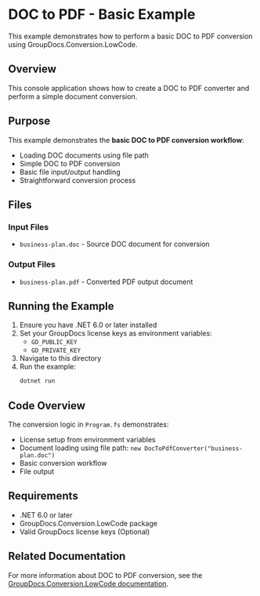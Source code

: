 ﻿# DOC to PDF - Basic Example

This example demonstrates how to perform a basic DOC to PDF conversion using GroupDocs.Conversion.LowCode.

## Overview

This console application shows how to create a DOC to PDF converter and perform a simple document conversion.

## Purpose

This example demonstrates the **basic DOC to PDF conversion workflow**:
- Loading DOC documents using file path
- Simple DOC to PDF conversion
- Basic file input/output handling
- Straightforward conversion process

## Files

### Input Files
- `business-plan.doc` - Source DOC document for conversion

### Output Files
- `business-plan.pdf` - Converted PDF output document

## Running the Example

1. Ensure you have .NET 6.0 or later installed
2. Set your GroupDocs license keys as environment variables:
   - `GD_PUBLIC_KEY`
   - `GD_PRIVATE_KEY`
3. Navigate to this directory
4. Run the example:
   ```bash
   dotnet run
   ```

## Code Overview

The conversion logic in `Program.fs` demonstrates:
- License setup from environment variables
- Document loading using file path: `new DocToPdfConverter("business-plan.doc")`
- Basic conversion workflow
- File output

## Requirements

- .NET 6.0 or later
- GroupDocs.Conversion.LowCode package
- Valid GroupDocs license keys (Optional)

## Related Documentation

For more information about DOC to PDF conversion, see the [GroupDocs.Conversion.LowCode documentation](https://docs.groupdocs.net/conversion/developer-guide/). 

